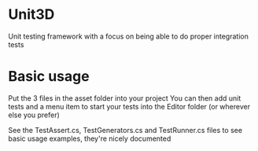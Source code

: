 Unit3D
======

Unit testing framework with a focus on being able to do proper integration tests


Basic usage
===========
Put the 3 files in the asset folder into your project
You can then add unit tests and a menu item to start your tests into the Editor folder (or wherever else you prefer)

See the TestAssert.cs, TestGenerators.cs and TestRunner.cs files to see basic usage examples, they're nicely documented
